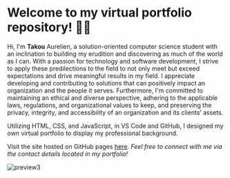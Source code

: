 # Welcome to my virtual portfolio repository! 👋🏾

Hi, I'm **Takou** Aurelien, a solution-oriented computer science student with an inclination to building my erudition and discovering as much of the world as I can. With a passion for technology and software development, I strive to apply these predilections to the field to not only meet but exceed expectations and drive meaningful results in my field. I appreciate developing and contributing to solutions that can positively impact an organization and the people it serves. Furthermore, I'm committed to maintaining an ethical and diverse perspective, adhering to the applicable laws, regulations, and organizational values to keep, and preserving the privacy, integrity, and accessibility of an organization and its clients’ assets.

Utilizing HTML, CSS, and JavaScript, in VS Code and GitHub, I designed my own virtual portfolio to display my professional background.

Visit the site hosted on GitHub pages [here](https://tmadeline.github.io/). 
*Feel free to connect with me via the contact details located in my portfolio!*

![preview3](https://github.com/atakoutene/Portfolio-Website/assets/75928803/4ac3743b-d4ae-44ee-a058-81de266b6672)


